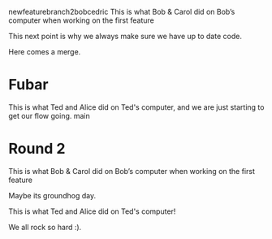 newfeaturebranch2bobcedric
This is what Bob & Carol did on Bob’s computer when working on the first feature

This next point is why we always make sure we have up to date code.

Here comes a merge.

# Fubar


This is what Ted and Alice did on Ted's computer, and we are just starting to get our flow going. 
main


# Round 2

This is what Bob & Carol did on Bob’s computer when working on the first feature

Maybe its groundhog day.

This is what Ted and Alice did on Ted's computer! 

We all rock so hard :).